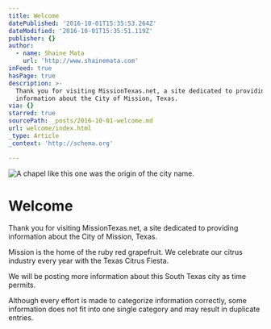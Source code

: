 ```yaml
---
title: Welcome
datePublished: '2016-10-01T15:35:53.264Z'
dateModified: '2016-10-01T15:35:51.119Z'
publisher: {}
author:
  - name: Shaine Mata
    url: 'http://www.shainemata.com'
inFeed: true
hasPage: true
description: >-
  Thank you for visiting MissionTexas.net, a site dedicated to providing
  information about the City of Mission, Texas.
via: {}
starred: true
sourcePath: _posts/2016-10-01-welcome.md
url: welcome/index.html
_type: Article
_context: 'http://schema.org'

---
```

![A chapel like this one was the origin of the city name. ](https://the-grid-user-content.s3-us-west-2.amazonaws.com/57cd3327-97bd-417a-8a81-75756aaa7363.jpg)

# Welcome

Thank you for visiting MissionTexas.net, a site dedicated to providing information about the City of Mission, Texas.

Mission is the home of the ruby red grapefruit. We celebrate our citrus industry every year with the Texas Citrus Fiesta.

We will be posting more information about this South Texas city as time permits.

Although every effort is made to categorize information correctly, some information does not fit into one single category and may result in duplicate entries.